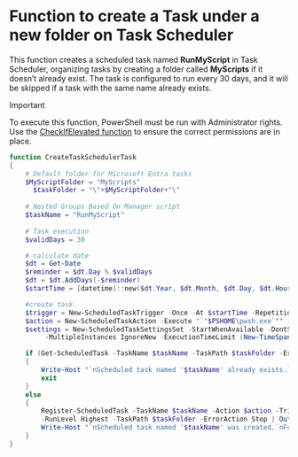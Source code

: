 # Function to create a Task under a new folder on Task Scheduler

This function creates a scheduled task named **RunMyScript** in Task Scheduler, organizing tasks by creating a folder called **MyScripts** if it doesn’t already exist. The task is configured to run every 30 days, and it will be skipped if a task with the same name already exists.

> [!IMPORTANT]
> To execute this function, PowerShell must be run with Administrator rights. Use the [CheckIfElevated function](CheckIfElevated.md) to ensure the correct permissions are in place.

```powershell
function CreateTaskSchedulerTask
{
	# Default folder for Microsoft Entra tasks
    $MyScriptFolder = "MyScripts"
	  $taskFolder = "\"+$MyScriptFolder+"\"
	
	# Nested Groups Based On Manager script
    $taskName = "RunMyScript"
	
	# Task execution
    $validDays = 30

    # calculate date
    $dt = Get-Date 
    $reminder = $dt.Day % $validDays
    $dt = $dt.AddDays(-$reminder)
    $startTime = [datetime]::new($dt.Year, $dt.Month, $dt.Day, $dt.Hour, $dt.Minute, 0)

    #create task
    $trigger = New-ScheduledTaskTrigger -Once -At $startTime -RepetitionInterval (New-TimeSpan -Days $validDays)
    $action = New-ScheduledTaskAction -Execute "`"$PSHOME\pwsh.exe`"" -Argument ".\MPARR-MicrosoftEntraRoles.ps1" -WorkingDirectory $PSScriptRoot
    $settings = New-ScheduledTaskSettingsSet -StartWhenAvailable -DontStopOnIdleEnd -AllowStartIfOnBatteries `
         -MultipleInstances IgnoreNew -ExecutionTimeLimit (New-TimeSpan -Hours 1)

    if (Get-ScheduledTask -TaskName $taskName -TaskPath $taskFolder -ErrorAction SilentlyContinue) 
    {
        Write-Host "`nScheduled task named '$taskName' already exists.`n" -ForegroundColor Yellow
		exit
    }
    else 
    {
        Register-ScheduledTask -TaskName $taskName -Action $action -Trigger $trigger -Settings $settings `
        -RunLevel Highest -TaskPath $taskFolder -ErrorAction Stop | Out-Null
        Write-Host "`nScheduled task named '$taskName' was created.`nFor security reasons you have to specify run as account manually.`n`n" -ForegroundColor Yellow
    }
}
```
<br><br>
